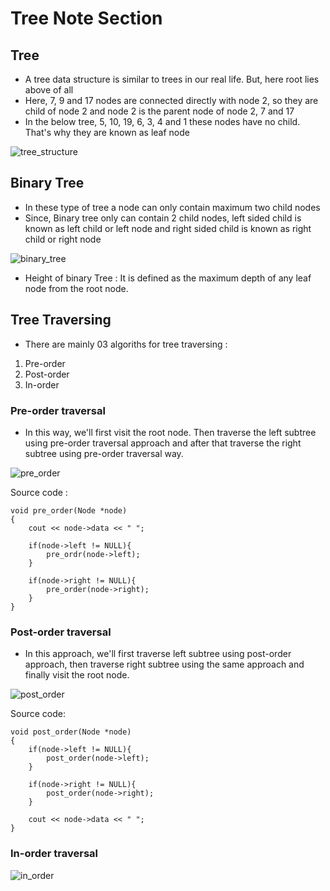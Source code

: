 # Tree Note Section
## Tree 
 * A tree data structure is similar to trees in our real life. But, here root lies above of all
 * Here, 7, 9 and 17 nodes are connected directly with node 2, so they are child of node 2 and node 2 is the parent node of node 2, 7 and 17
 * In the below tree, 5, 10, 19, 6, 3, 4 and 1 these nodes have no child. That's why they are known as leaf node
 
![tree_structure](https://user-images.githubusercontent.com/71670082/214832144-158f078d-e1a6-4cf4-a4c8-2f5fe5f244bb.png)

## Binary Tree
 * In these type of tree a node can only contain maximum two child nodes
 * Since, Binary tree only can contain 2 child nodes, left sided child is known as left child or left node and right sided child is known as right child or right node 

![binary_tree](https://user-images.githubusercontent.com/71670082/214847512-4f4ad81f-af38-4061-a1ec-862491276c1a.png)

 * Height of binary Tree : It is defined as the maximum depth of any leaf node from the root node.

## Tree Traversing
 * There are mainly 03 algoriths for tree traversing :
  01. Pre-order
  02. Post-order
  03. In-order

### Pre-order traversal
 * In this way, we'll first visit the root node. Then traverse the left subtree using pre-order traversal approach and after that traverse the right subtree using pre-order traversal way.

![pre_order](https://user-images.githubusercontent.com/71670082/214854345-126330ab-b3de-4a85-9c4f-e6882ff5a0c9.png)


Source code :

```
void pre_order(Node *node)
{
    cout << node->data << " ";

    if(node->left != NULL){
        pre_ordr(node->left);
    }

    if(node->right != NULL){
        pre_order(node->right);
    }
}
```

### Post-order traversal
 * In this approach, we'll first traverse left subtree using post-order approach, then traverse right subtree using the same approach and finally visit the root node.


![post_order](https://user-images.githubusercontent.com/71670082/214857627-4f02682e-e44e-4c59-94d0-48f3ff7504db.png)

Source code:

```
void post_order(Node *node)
{
    if(node->left != NULL){
        post_order(node->left);
    }

    if(node->right != NULL){
        post_order(node->right);
    }

    cout << node->data << " "; 
}
```

### In-order traversal
![in_order](https://user-images.githubusercontent.com/71670082/214858011-7e4ecc99-0ddb-4ca6-806b-4668e1792507.png)
